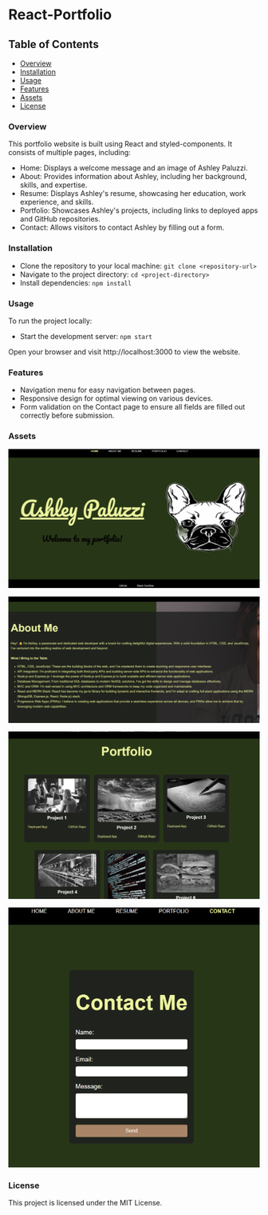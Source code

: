 # React-Portfolio

## Table of Contents
- [Overview](#overview)
- [Installation](#installation)
- [Usage](#usage)
- [Features](#features)
- [Assets](#assets)
- [License](#license)


### Overview
This portfolio website is built using React and styled-components. It consists of multiple pages, including:

- Home: Displays a welcome message and an image of Ashley Paluzzi.
- About: Provides information about Ashley, including her background, skills, and expertise.
- Resume: Displays Ashley's resume, showcasing her education, work experience, and skills.
- Portfolio: Showcases Ashley's projects, including links to deployed apps and GitHub repositories.
- Contact: Allows visitors to contact Ashley by filling out a form.


### Installation
- Clone the repository to your local machine: `git clone <repository-url>`
- Navigate to the project directory: `cd <project-directory>`
- Install dependencies: `npm install`

### Usage
To run the project locally:
- Start the development server: `npm start`

Open your browser and visit http://localhost:3000 to view the website.


### Features
- Navigation menu for easy navigation between pages.
- Responsive design for optimal viewing on various devices.
- Form validation on the Contact page to ensure all fields are filled out correctly before submission.


### Assets

![alt text](image.png)

![alt text](image-1.png)

![alt text](image-2.png)

![alt text](image-3.png)


### License
This project is licensed under the MIT License.
